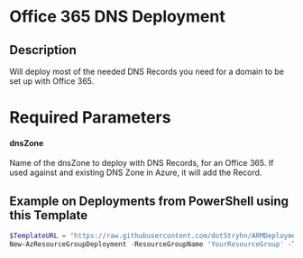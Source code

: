 # Office 365 DNS Deployment

## Description

Will deploy most of the needed DNS Records you need for a domain to be set up with Office 365.

# Required Parameters

#### dnsZone

Name of the dnsZone to deploy with DNS Records, for an Office 365. If used against and existing DNS Zone in Azure, it will add the Record.

## Example on Deployments from PowerShell using this Template

```powershell
$TemplateURL = "https://raw.githubusercontent.com/dotStryhn/ARMDeployments/master/Office365.DNS.Deployment/Office365.DNS.Deployment.json"
New-AzResourceGroupDeployment -ResourceGroupName 'YourResourceGroup' -TemplateUri $TemplateURL -dnsZone 'yourdomain.com'
```